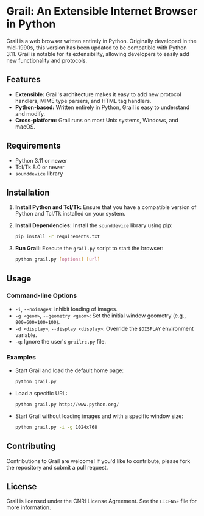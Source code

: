 # Grail: An Extensible Internet Browser in Python

Grail is a web browser written entirely in Python. Originally developed in the mid-1990s, this version has been updated to be compatible with Python 3.11. Grail is notable for its extensibility, allowing developers to easily add new functionality and protocols.

## Features

*   **Extensible:** Grail's architecture makes it easy to add new protocol handlers, MIME type parsers, and HTML tag handlers.
*   **Python-based:** Written entirely in Python, Grail is easy to understand and modify.
*   **Cross-platform:** Grail runs on most Unix systems, Windows, and macOS.

## Requirements

*   Python 3.11 or newer
*   Tcl/Tk 8.0 or newer
*   `sounddevice` library

## Installation

1.  **Install Python and Tcl/Tk:** Ensure that you have a compatible version of Python and Tcl/Tk installed on your system.
2.  **Install Dependencies:** Install the `sounddevice` library using pip:

    ```bash
    pip install -r requirements.txt
    ```

3.  **Run Grail:** Execute the `grail.py` script to start the browser:

    ```bash
    python grail.py [options] [url]
    ```

## Usage

### Command-line Options

*   `-i`, `--noimages`: Inhibit loading of images.
*   `-g <geom>`, `--geometry <geom>`: Set the initial window geometry (e.g., `800x600+100+100`).
*   `-d <display>`, `--display <display>`: Override the `$DISPLAY` environment variable.
*   `-q`: Ignore the user's `grailrc.py` file.

### Examples

*   Start Grail and load the default home page:

    ```bash
    python grail.py
    ```

*   Load a specific URL:

    ```bash
    python grail.py http://www.python.org/
    ```

*   Start Grail without loading images and with a specific window size:

    ```bash
    python grail.py -i -g 1024x768
    ```

## Contributing

Contributions to Grail are welcome! If you'd like to contribute, please fork the repository and submit a pull request.

## License

Grail is licensed under the CNRI License Agreement. See the `LICENSE` file for more information.
